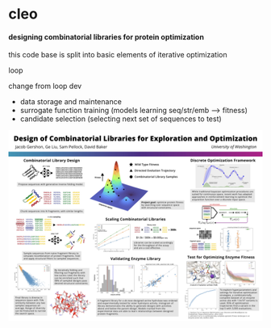 # cleo
#### designing combinatorial libraries for protein optimization

this code base is split into basic elements of iterative optimization

loop

 change from loop dev

- data storage and maintenance
- surrogate function training (models learning seq/str/emb --> fitness)
- candidate selection (selecting next set of sequences to test)

![alt text](./figs/poster.jpg)
